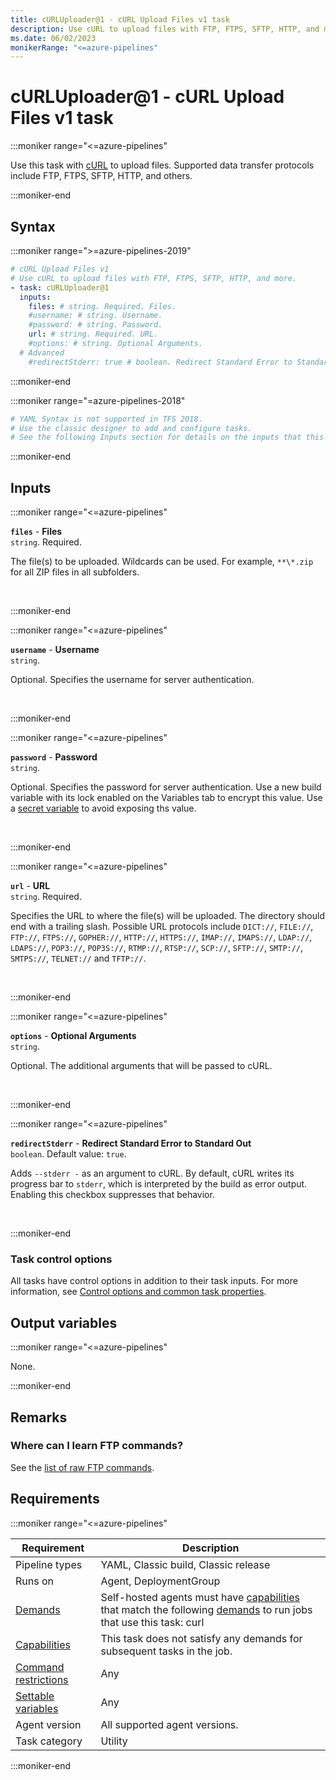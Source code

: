 ```yaml
---
title: cURLUploader@1 - cURL Upload Files v1 task
description: Use cURL to upload files with FTP, FTPS, SFTP, HTTP, and more.
ms.date: 06/02/2023
monikerRange: "<=azure-pipelines"
---
```


# cURLUploader@1 - cURL Upload Files v1 task

<!-- :::description::: -->
:::moniker range="<=azure-pipelines"

<!-- :::editable-content name="description"::: -->
Use this task with [cURL](https://curl.haxx.se/) to upload files. Supported data transfer protocols include FTP, FTPS, SFTP, HTTP, and others.
<!-- :::editable-content-end::: -->

:::moniker-end
<!-- :::description-end::: -->

<!-- :::syntax::: -->
## Syntax

:::moniker range=">=azure-pipelines-2019"

```yaml
# cURL Upload Files v1
# Use cURL to upload files with FTP, FTPS, SFTP, HTTP, and more.
- task: cURLUploader@1
  inputs:
    files: # string. Required. Files. 
    #username: # string. Username. 
    #password: # string. Password. 
    url: # string. Required. URL. 
    #options: # string. Optional Arguments. 
  # Advanced
    #redirectStderr: true # boolean. Redirect Standard Error to Standard Out. Default: true.
```

:::moniker-end

:::moniker range="=azure-pipelines-2018"

```yaml
# YAML Syntax is not supported in TFS 2018.
# Use the classic designer to add and configure tasks.
# See the following Inputs section for details on the inputs that this task supports.
```

:::moniker-end
<!-- :::syntax-end::: -->

<!-- :::inputs::: -->
## Inputs

<!-- :::item name="files"::: -->
:::moniker range="<=azure-pipelines"

**`files`** - **Files**<br>
`string`. Required.<br>
<!-- :::editable-content name="helpMarkDown"::: -->
The file(s) to be uploaded. Wildcards can be used. For example, `**\*.zip` for all ZIP files in all subfolders.
<!-- :::editable-content-end::: -->
<br>

:::moniker-end
<!-- :::item-end::: -->
<!-- :::item name="username"::: -->
:::moniker range="<=azure-pipelines"

**`username`** - **Username**<br>
`string`.<br>
<!-- :::editable-content name="helpMarkDown"::: -->
Optional. Specifies the username for server authentication.
<!-- :::editable-content-end::: -->
<br>

:::moniker-end
<!-- :::item-end::: -->
<!-- :::item name="password"::: -->
:::moniker range="<=azure-pipelines"

**`password`** - **Password**<br>
`string`.<br>
<!-- :::editable-content name="helpMarkDown"::: -->
Optional. Specifies the password for server authentication. Use a new build variable with its lock enabled on the Variables tab to encrypt this value. Use a [secret variable](/azure/devops/pipelines/build/variables) to avoid exposing ths value.
<!-- :::editable-content-end::: -->
<br>

:::moniker-end
<!-- :::item-end::: -->
<!-- :::item name="url"::: -->
:::moniker range="<=azure-pipelines"

**`url`** - **URL**<br>
`string`. Required.<br>
<!-- :::editable-content name="helpMarkDown"::: -->
Specifies the URL to where the file(s) will be uploaded. The directory should end with a trailing slash. Possible URL protocols include `DICT://`, `FILE://`, `FTP://`, `FTPS://`, `GOPHER://`, `HTTP://`, `HTTPS://`, `IMAP://`, `IMAPS://`, `LDAP://`, `LDAPS://`, `POP3://`, `POP3S://`, `RTMP://`, `RTSP://`, `SCP://`, `SFTP://`, `SMTP://`, `SMTPS://`, `TELNET://` and `TFTP://`.
<!-- :::editable-content-end::: -->
<br>

:::moniker-end
<!-- :::item-end::: -->
<!-- :::item name="options"::: -->
:::moniker range="<=azure-pipelines"

**`options`** - **Optional Arguments**<br>
`string`.<br>
<!-- :::editable-content name="helpMarkDown"::: -->
Optional. The additional arguments that will be passed to cURL.
<!-- :::editable-content-end::: -->
<br>

:::moniker-end
<!-- :::item-end::: -->
<!-- :::item name="redirectStderr"::: -->
:::moniker range="<=azure-pipelines"

**`redirectStderr`** - **Redirect Standard Error to Standard Out**<br>
`boolean`. Default value: `true`.<br>
<!-- :::editable-content name="helpMarkDown"::: -->
Adds `--stderr -` as an argument to cURL. By default, cURL writes its progress bar to `stderr`, which is interpreted by the build as error output. Enabling this checkbox suppresses that behavior.
<!-- :::editable-content-end::: -->
<br>

:::moniker-end
<!-- :::item-end::: -->

### Task control options

All tasks have control options in addition to their task inputs. For more information, see [Control options and common task properties](/azure/devops/pipelines/yaml-schema/steps-task#common-task-properties).
<!-- :::inputs-end::: -->

<!-- :::outputVariables::: -->
## Output variables

:::moniker range="<=azure-pipelines"

None.

:::moniker-end
<!-- :::outputVariables-end::: -->

<!-- :::remarks::: -->
<!-- :::editable-content name="remarks"::: -->
## Remarks

### Where can I learn FTP commands?

See the [list of raw FTP commands](https://www.nsftools.com/tips/RawFTP.htm).
<!-- :::editable-content-end::: -->
<!-- :::remarks-end::: -->

<!-- :::examples::: -->
<!-- :::editable-content name="examples"::: -->
<!-- :::editable-content-end::: -->
<!-- :::examples-end::: -->

<!-- :::properties::: -->
## Requirements

:::moniker range="<=azure-pipelines"

| Requirement | Description |
|-------------|-------------|
| Pipeline types | YAML, Classic build, Classic release |
| Runs on | Agent, DeploymentGroup |
| [Demands](/azure/devops/pipelines/process/demands) | Self-hosted agents must have [capabilities](/azure/devops/pipelines/agents/agents#capabilities) that match the following [demands](/azure/devops/pipelines/process/demands) to run jobs that use this task: curl |
| [Capabilities](/azure/devops/pipelines/agents/agents#capabilities) | This task does not satisfy any demands for subsequent tasks in the job. |
| [Command restrictions](/azure/devops/pipelines/security/templates#agent-logging-command-restrictions) | Any |
| [Settable variables](/azure/devops/pipelines/security/templates#agent-logging-command-restrictions) | Any |
| Agent version | All supported agent versions. |
| Task category | Utility |

:::moniker-end
<!-- :::properties-end::: -->

<!-- :::see-also::: -->
<!-- :::editable-content name="seeAlso"::: -->
<!-- :::editable-content-end::: -->
<!-- :::see-also-end::: -->
